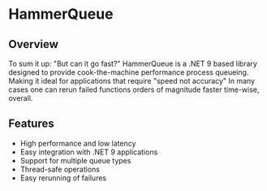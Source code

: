 # HammerQueue

## Overview
To sum it up: "But can it go fast?" HammerQueue is a .NET 9 based library designed to provide cook-the-machine performance process queueing. Making it ideal for applications that require "speed not accuracy"
In many cases one can rerun failed functions orders of magnitude faster time-wise, overall.

## Features
- High performance and low latency
- Easy integration with .NET 9 applications
- Support for multiple queue types
- Thread-safe operations
- Easy rerunning of failures
